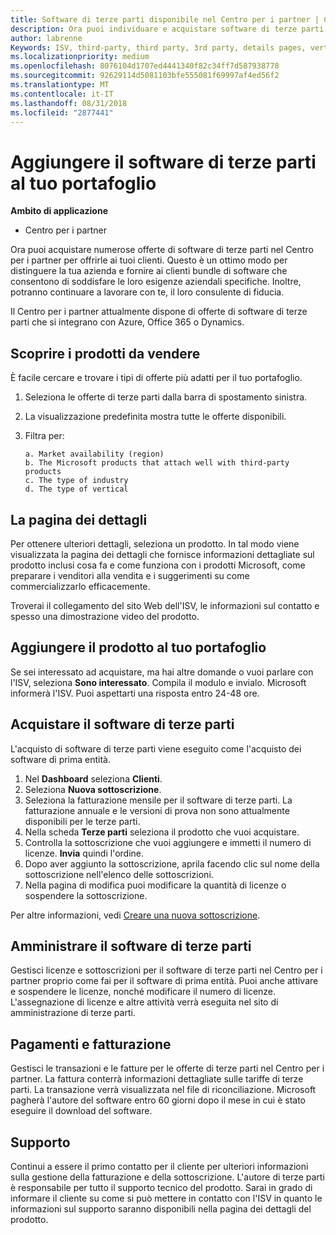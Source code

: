 ```yaml
---
title: Software di terze parti disponibile nel Centro per i partner | Centro per i partner
description: Ora puoi individuare e acquistare software di terze parti da aggiungere al tuo portafoglio di offerte per i clienti.
author: labrenne
Keywords: ISV, third-party, third party, 3rd party, details pages, vertical software, software publisher
ms.localizationpriority: medium
ms.openlocfilehash: 8076104d1707ed4441340f82c34ff7d587938778
ms.sourcegitcommit: 92629114d5081103bfe555081f69997af4ed56f2
ms.translationtype: MT
ms.contentlocale: it-IT
ms.lasthandoff: 08/31/2018
ms.locfileid: "2877441"
---
```

# <a name="add-third-party-software-to-your-portfolio"></a>Aggiungere il software di terze parti al tuo portafoglio

**Ambito di applicazione** 

- Centro per i partner


Ora puoi acquistare numerose offerte di software di terze parti nel Centro per i partner per offrirle ai tuoi clienti. Questo è un ottimo modo per distinguere la tua azienda e fornire ai clienti bundle di software che consentono di soddisfare le loro esigenze aziendali specifiche. Inoltre, potranno continuare a lavorare con te, il loro consulente di fiducia.

Il Centro per i partner attualmente dispone di offerte di software di terze parti che si integrano con Azure, Office 365 o Dynamics.

## <a name="discover-the-products-you-want-to-sell"></a>Scoprire i prodotti da vendere

È facile cercare e trovare i tipi di offerte più adatti per il tuo portafoglio. 
1.  Seleziona le offerte di terze parti dalla barra di spostamento sinistra. 
2.  La visualizzazione predefinita mostra tutte le offerte disponibili. 
3.  Filtra per:

        a. Market availability (region) 
        b. The Microsoft products that attach well with third-party products  
        c. The type of industry 
        d. The type of vertical 

## <a name="the-details-page"></a>La pagina dei dettagli

Per ottenere ulteriori dettagli, seleziona un prodotto. In tal modo viene visualizzata la pagina dei dettagli che fornisce informazioni dettagliate sul prodotto inclusi cosa fa e come funziona con i prodotti Microsoft, come preparare i venditori alla vendita e i suggerimenti su come commercializzarlo efficacemente. 

Troverai il collegamento del sito Web dell'ISV, le informazioni sul contatto e spesso una dimostrazione video del prodotto. 

## <a name="add-the-product-to-your-portfolio"></a>Aggiungere il prodotto al tuo portafoglio

Se sei interessato ad acquistare, ma hai altre domande o vuoi parlare con l'ISV, seleziona **Sono interessato**. Compila il modulo e invialo. Microsoft informerà l'ISV. Puoi aspettarti una risposta entro 24-48 ore. 

## <a name="purchase-the-third-party-software"></a>Acquistare il software di terze parti

L'acquisto di software di terze parti viene eseguito come l'acquisto dei software di prima entità. 

1.  Nel **Dashboard** seleziona **Clienti**.
2.  Seleziona **Nuova sottoscrizione**.
3.  Seleziona la fatturazione mensile per il software di terze parti. La fatturazione annuale e le versioni di prova non sono attualmente disponibili per le terze parti.
4.  Nella scheda **Terze parti** seleziona il prodotto che vuoi acquistare.
5.  Controlla la sottoscrizione che vuoi aggiungere e immetti il numero di licenze. **Invia** quindi l'ordine.
6.  Dopo aver aggiunto la sottoscrizione, aprila facendo clic sul nome della sottoscrizione nell'elenco delle sottoscrizioni. 
7.  Nella pagina di modifica puoi modificare la quantità di licenze o sospendere la sottoscrizione.

Per altre informazioni, vedi [Creare una nuova sottoscrizione](create-a-new-subscription.md).

## <a name="administer-the-third-party-software"></a>Amministrare il software di terze parti

Gestisci licenze e sottoscrizioni per il software di terze parti nel Centro per i partner proprio come fai per il software di prima entità. Puoi anche attivare e sospendere le licenze, nonché modificare il numero di licenze. L'assegnazione di licenze e altre attività verrà eseguita nel sito di amministrazione di terze parti.

## <a name="billing-and-payment"></a>Pagamenti e fatturazione

Gestisci le transazioni e le fatture per le offerte di terze parti nel Centro per i partner. La fattura conterrà informazioni dettagliate sulle tariffe di terze parti. La transazione verrà visualizzata nel file di riconciliazione. Microsoft pagherà l'autore del software entro 60 giorni dopo il mese in cui è stato eseguire il download del software. 

## <a name="support"></a>Supporto

Continui a essere il primo contatto per il cliente per ulteriori informazioni sulla gestione della fatturazione e della sottoscrizione. L'autore di terze parti è responsabile per tutto il supporto tecnico del prodotto. Sarai in grado di informare il cliente su come si può mettere in contatto con l'ISV in quanto le informazioni sul supporto saranno disponibili nella pagina dei dettagli del prodotto.

